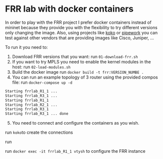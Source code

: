 # FRR lab with docker containers

In order to play with the FRR project I prefer docker containers instead of
mininet because they provide you with the flexibility to try different versions
only changing the image. Also, using projects like
[koko](https://github.com/redhat-nfvpe/koko) or
[pipework](https://github.com/jpetazzo/pipework) you can test against other
vendors that are providing images like Cisco, Juniper, ...

To run it you need to:

1. Download FRR versions that you want:
run `01-download-frr.sh`
2. If you want to try MPLS you need to enable the kernel modules in the host:
run `02-load-modules.sh`
3. Build the docker image
run `docker build -t frr:VERSION_NUMBE .`
4. You can run an example topology of 3 router using the provided compos file:
run `docker-compose up -d`

```bash
Starting frrlab_R1_1 ... 
Starting frrlab_R3_1 ... 
Starting frrlab_R1_1
Starting frrlab_R2_1 ... 
Starting frrlab_R3_1
Starting frrlab_R3_1 ... done
```
5. You need to connect and configure the containers as you wish.

run `koko`to create the connections

run 

run `docker exec -it frrlab_R1_1 vtysh` to configure the FRR instance
